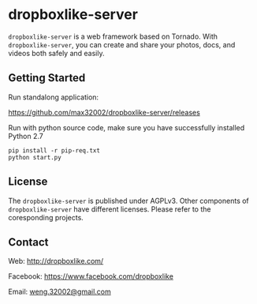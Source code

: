 # dropboxlike-server

`dropboxlike-server` is a web framework based on Tornado. With `dropboxlike-server`, you can create and share your photos, docs, and videos both safely and easily. 


## Getting Started

Run standalong application:

https://github.com/max32002/dropboxlike-server/releases


Run with python source code, make sure you have successfully installed Python 2.7
```
pip install -r pip-req.txt
python start.py
```




## License

The `dropboxlike-server` is published under AGPLv3. Other components of `dropboxlike-server` have different licenses. Please refer to the coresponding projects.

## Contact

Web: http://dropboxlike.com/

Facebook: https://www.facebook.com/dropboxlike

Email: weng.32002@gmail.com


